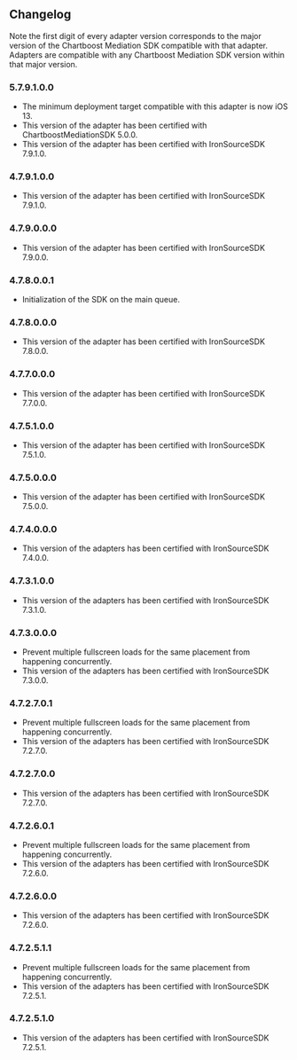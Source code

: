 ## Changelog

Note the first digit of every adapter version corresponds to the major version of the Chartboost Mediation SDK compatible with that adapter. 
Adapters are compatible with any Chartboost Mediation SDK version within that major version.

### 5.7.9.1.0.0
- The minimum deployment target compatible with this adapter is now iOS 13.
- This version of the adapter has been certified with ChartboostMediationSDK 5.0.0.
- This version of the adapter has been certified with IronSourceSDK 7.9.1.0.

### 4.7.9.1.0.0
- This version of the adapter has been certified with IronSourceSDK 7.9.1.0.

### 4.7.9.0.0.0
- This version of the adapter has been certified with IronSourceSDK 7.9.0.0.

### 4.7.8.0.0.1
- Initialization of the SDK on the main queue.

### 4.7.8.0.0.0
- This version of the adapter has been certified with IronSourceSDK 7.8.0.0.

### 4.7.7.0.0.0
- This version of the adapter has been certified with IronSourceSDK 7.7.0.0.

### 4.7.5.1.0.0
- This version of the adapter has been certified with IronSourceSDK 7.5.1.0.

### 4.7.5.0.0.0
- This version of the adapter has been certified with IronSourceSDK 7.5.0.0.

### 4.7.4.0.0.0
- This version of the adapters has been certified with IronSourceSDK 7.4.0.0.

### 4.7.3.1.0.0
- This version of the adapters has been certified with IronSourceSDK 7.3.1.0.

### 4.7.3.0.0.0
- Prevent multiple fullscreen loads for the same placement from happening concurrently.
- This version of the adapters has been certified with IronSourceSDK 7.3.0.0.

### 4.7.2.7.0.1
- Prevent multiple fullscreen loads for the same placement from happening concurrently.
- This version of the adapters has been certified with IronSourceSDK 7.2.7.0.

### 4.7.2.7.0.0
- This version of the adapters has been certified with IronSourceSDK 7.2.7.0.

### 4.7.2.6.0.1
- Prevent multiple fullscreen loads for the same placement from happening concurrently.
- This version of the adapters has been certified with IronSourceSDK 7.2.6.0.

### 4.7.2.6.0.0
- This version of the adapters has been certified with IronSourceSDK 7.2.6.0.

### 4.7.2.5.1.1
- Prevent multiple fullscreen loads for the same placement from happening concurrently.
- This version of the adapters has been certified with IronSourceSDK 7.2.5.1.

### 4.7.2.5.1.0
- This version of the adapters has been certified with IronSourceSDK 7.2.5.1.
